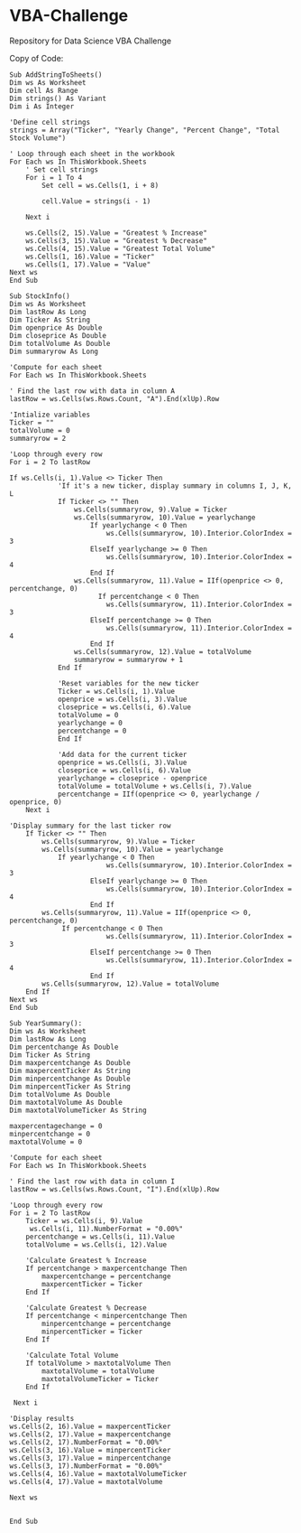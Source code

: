 # VBA-Challenge
Repository for Data Science VBA Challenge

Copy of Code:

    Sub AddStringToSheets()
    Dim ws As Worksheet
    Dim cell As Range
    Dim strings() As Variant
    Dim i As Integer
    
    'Define cell strings
    strings = Array("Ticker", "Yearly Change", "Percent Change", "Total Stock Volume")
    
    ' Loop through each sheet in the workbook
    For Each ws In ThisWorkbook.Sheets
        ' Set cell strings
        For i = 1 To 4
            Set cell = ws.Cells(1, i + 8)
     
            cell.Value = strings(i - 1)
            
        Next i
        
        ws.Cells(2, 15).Value = "Greatest % Increase"
        ws.Cells(3, 15).Value = "Greatest % Decrease"
        ws.Cells(4, 15).Value = "Greatest Total Volume"
        ws.Cells(1, 16).Value = "Ticker"
        ws.Cells(1, 17).Value = "Value"
    Next ws
    End Sub

    Sub StockInfo()
    Dim ws As Worksheet
    Dim lastRow As Long
    Dim Ticker As String
    Dim openprice As Double
    Dim closeprice As Double
    Dim totalVolume As Double
    Dim summaryrow As Long
    
    'Compute for each sheet
    For Each ws In ThisWorkbook.Sheets
    
    ' Find the last row with data in column A
    lastRow = ws.Cells(ws.Rows.Count, "A").End(xlUp).Row

    'Intialize variables
    Ticker = ""
    totalVolume = 0
    summaryrow = 2
    
    'Loop through every row
    For i = 2 To lastRow
    
    If ws.Cells(i, 1).Value <> Ticker Then
                'If it's a new ticker, display summary in columns I, J, K, L
                If Ticker <> "" Then
                    ws.Cells(summaryrow, 9).Value = Ticker
                    ws.Cells(summaryrow, 10).Value = yearlychange
                        If yearlychange < 0 Then
                            ws.Cells(summaryrow, 10).Interior.ColorIndex = 3
                        ElseIf yearlychange >= 0 Then
                            ws.Cells(summaryrow, 10).Interior.ColorIndex = 4
                        End If
                    ws.Cells(summaryrow, 11).Value = IIf(openprice <> 0, percentchange, 0)
                          If percentchange < 0 Then
                            ws.Cells(summaryrow, 11).Interior.ColorIndex = 3
                        ElseIf percentchange >= 0 Then
                            ws.Cells(summaryrow, 11).Interior.ColorIndex = 4
                        End If
                    ws.Cells(summaryrow, 12).Value = totalVolume
                    summaryrow = summaryrow + 1
                End If
                
                'Reset variables for the new ticker
                Ticker = ws.Cells(i, 1).Value
                openprice = ws.Cells(i, 3).Value
                closeprice = ws.Cells(i, 6).Value
                totalVolume = 0
                yearlychange = 0
                percentchange = 0
                End If
            
                'Add data for the current ticker
                openprice = ws.Cells(i, 3).Value
                closeprice = ws.Cells(i, 6).Value
                yearlychange = closeprice - openprice
                totalVolume = totalVolume + ws.Cells(i, 7).Value
                percentchange = IIf(openprice <> 0, yearlychange / openprice, 0)
        Next i

    'Display summary for the last ticker row
        If Ticker <> "" Then
            ws.Cells(summaryrow, 9).Value = Ticker
            ws.Cells(summaryrow, 10).Value = yearlychange
                If yearlychange < 0 Then
                            ws.Cells(summaryrow, 10).Interior.ColorIndex = 3
                        ElseIf yearlychange >= 0 Then
                            ws.Cells(summaryrow, 10).Interior.ColorIndex = 4
                        End If
            ws.Cells(summaryrow, 11).Value = IIf(openprice <> 0, percentchange, 0)
                 If percentchange < 0 Then
                            ws.Cells(summaryrow, 11).Interior.ColorIndex = 3
                        ElseIf percentchange >= 0 Then
                            ws.Cells(summaryrow, 11).Interior.ColorIndex = 4
                        End If
            ws.Cells(summaryrow, 12).Value = totalVolume
        End If
    Next ws
    End Sub

    Sub YearSummary():
    Dim ws As Worksheet
    Dim lastRow As Long
    Dim percentchange As Double
    Dim Ticker As String
    Dim maxpercentchange As Double
    Dim maxpercentTicker As String
    Dim minpercentchange As Double
    Dim minpercentTicker As String
    Dim totalVolume As Double
    Dim maxtotalVolume As Double
    Dim maxtotalVolumeTicker As String
    
    maxpercentagechange = 0
    minpercentchange = 0
    maxtotalVolume = 0
    
    'Compute for each sheet
    For Each ws In ThisWorkbook.Sheets
    
    ' Find the last row with data in column I
    lastRow = ws.Cells(ws.Rows.Count, "I").End(xlUp).Row
    
    'Loop through every row
    For i = 2 To lastRow
        Ticker = ws.Cells(i, 9).Value
         ws.Cells(i, 11).NumberFormat = "0.00%"
        percentchange = ws.Cells(i, 11).Value
        totalVolume = ws.Cells(i, 12).Value
        
        'Calculate Greatest % Increase
        If percentchange > maxpercentchange Then
            maxpercentchange = percentchange
            maxpercentTicker = Ticker
        End If
        
        'Calculate Greatest % Decrease
        If percentchange < minpercentchange Then
            minpercentchange = percentchange
            minpercentTicker = Ticker
        End If
        
        'Calculate Total Volume
        If totalVolume > maxtotalVolume Then
            maxtotalVolume = totalVolume
            maxtotalVolumeTicker = Ticker
        End If
    
     Next i
     
    'Display results
    ws.Cells(2, 16).Value = maxpercentTicker
    ws.Cells(2, 17).Value = maxpercentchange
    ws.Cells(2, 17).NumberFormat = "0.00%"
    ws.Cells(3, 16).Value = minpercentTicker
    ws.Cells(3, 17).Value = minpercentchange
    ws.Cells(3, 17).NumberFormat = "0.00%"
    ws.Cells(4, 16).Value = maxtotalVolumeTicker
    ws.Cells(4, 17).Value = maxtotalVolume
        
    Next ws
        

    End Sub
    

